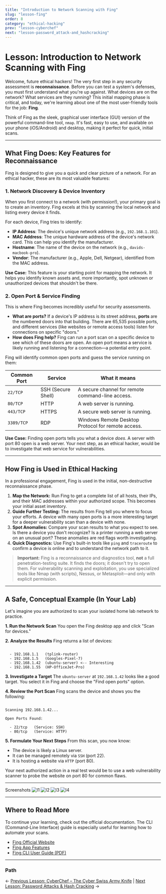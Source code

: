 ```yaml
---
title: "Introduction to Network Scanning with Fing"
slug: "lesson-fing"
order: 8
category: "ethical-hacking"
prev: "lesson-cyberchef"
next: "lesson-password_attack-and_hashcracking"
---
```


# Lesson: Introduction to Network Scanning with Fing

Welcome, future ethical hackers! The very first step in any security assessment is **reconnaissance**. Before you can test a system's defenses, you must first understand what you're up against. What devices are on the network? What services are they running? This initial mapping phase is critical, and today, we're learning about one of the most user-friendly tools for the job: **Fing**.

Think of Fing as the sleek, graphical user interface (GUI) version of the powerful command-line tool, `nmap`. It's fast, easy to use, and available on your phone (iOS/Android) and desktop, making it perfect for quick, initial scans.

---

## What Fing Does: Key Features for Reconnaissance

Fing is designed to give you a quick and clear picture of a network. For an ethical hacker, these are its most valuable features:

### 1. Network Discovery & Device Inventory

When you first connect to a network (with permission!), your primary goal is to create an inventory. Fing excels at this by scanning the local network and listing every device it finds.

For each device, Fing tries to identify:
* **IP Address**: The device's unique network address (e.g., `192.168.1.101`).
* **MAC Address**: The unique hardware address of the device's network card. This can help you identify the manufacturer.
* **Hostname**: The name of the device on the network (e.g., `davids-macbook-pro`).
* **Vendor**: The manufacturer (e.g., Apple, Dell, Netgear), identified from the MAC address.

**Use Case:** This feature is your starting point for mapping the network. It helps you identify known assets and, more importantly, spot unknown or unauthorized devices that shouldn't be there.

### 2. Open Port & Service Finding

This is where Fing becomes incredibly useful for security assessments.

* **What are ports?** If a device's IP address is its street address, **ports** are the numbered doors into that building. There are 65,535 possible ports, and different services (like websites or remote access tools) listen for connections on specific "doors."
* **How does Fing help?** Fing can run a port scan on a specific device to see which of these doors are open. An open port means a service is likely running and listening for a connection—a potential entry point.

Fing will identify common open ports and guess the service running on them:

| Common Port | Service        | What it means                                      |
|-------------|----------------|----------------------------------------------------|
| `22/TCP`    | SSH (Secure Shell) | A secure channel for remote command-line access.   |
| `80/TCP`    | HTTP           | A web server is running.                           |
| `443/TCP`   | HTTPS          | A secure web server is running.                    |
| `3389/TCP`  | RDP            | Windows Remote Desktop Protocol for remote access. |

**Use Case:** Finding open ports tells you what a device *does*. A server with port 80 open is a web server. Your next step, as an ethical hacker, would be to investigate that web service for vulnerabilities.

---

## How Fing is Used in Ethical Hacking

In a professional engagement, Fing is used in the initial, non-destructive reconnaissance phase.

1.  **Map the Network:** Run Fing to get a complete list of all hosts, their IPs, and their MAC addresses within your authorized scope. This becomes your initial asset inventory.
2.  **Guide Further Testing:** The results from Fing tell you where to focus your efforts. A device with many open ports is a more interesting target for a deeper vulnerability scan than a device with none.
3.  **Spot Anomalies:** Compare your scan results to what you expect to see. Is there a device you don't recognize? Is a printer running a web server on an unusual port? These anomalies are red flags worth investigating.
4.  **Quick Diagnostics:** Use Fing's built-in tools like `ping` and `traceroute` to confirm a device is online and to understand the network path to it.

> **Important:** Fing is a reconnaissance and diagnostics tool, **not** a full penetration-testing suite. It finds the doors; it doesn't try to open them. For vulnerability scanning and exploitation, you use specialized tools like Nmap (with scripts), Nessus, or Metasploit—and only with explicit permission.

---

## A Safe, Conceptual Example (In Your Lab)

Let's imagine you are authorized to scan your isolated home lab network to practice.

**1. Run the Network Scan**
You open the Fing desktop app and click "Scan for devices."

**2. Analyze the Results**
Fing returns a list of devices:
```

  - 192.168.1.1   (tplink-router)
  - 192.168.1.5   (Googles-Pixel-7)
  - 192.168.1.42  (ubuntu-server) <-- Interesting
  - 192.168.1.55  (HP-OfficeJet-Pro)

```

**3. Investigate a Target**
The `ubuntu-server` at `192.168.1.42` looks like a good target. You select it in Fing and choose the "Find open ports" option.

**4. Review the Port Scan**
Fing scans the device and shows you the following:
```

Scanning 192.168.1.42...

Open Ports Found:

  - 22/tcp   (Service: SSH)
  - 80/tcp   (Service: HTTP)

```

**5. Formulate Your Next Steps**
From this scan, you now know:
* The device is likely a Linux server.
* It can be managed remotely via `SSH` (port 22).
* It is hosting a website via `HTTP` (port 80).

Your next authorized action in a real test would be to use a web vulnerability scanner to probe the website on port 80 for common flaws.

---
Screenshots
![l1](../imgs/l1.png)
![l2](../imgs/l2.png)
![l3](../imgs/l3.png)
![l4](../imgs/l4.png)

---
## Where to Read More

To continue your learning, check out the official documentation. The CLI (Command-Line Interface) guide is especially useful for learning how to automate your scans.

* [Fing Official Website](https://www.fing.com/)
* [Fing App Features](https://www.fing.com/products/fing-app)
* [Fing CLI User Guide (PDF)](https://www.fing.com/images/uploads/fing-cli-user-guide.pdf)

---

### Path

<- [Previous Lesson: CyberChef – The Cyber Swiss Army Knife](./lesson-cyberchef.md)  |  [Next Lesson: Password Attacks & Hash Cracking](./lesson-password_attack-and_hashcracking.md) ->